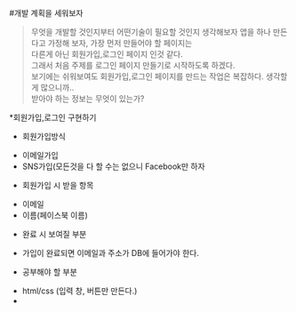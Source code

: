 #개발 계획을 세워보자 
> 무엇을 개발할 것인지부터 어떤기술이 필요할 것인지 생각해보자
앱을 하나 만든다고 가정해 보자, 가장 먼저 만들어야 할 페이지는<br/>
다른게 아닌 회원가입,로그인 페이지 인것 같다.<br/>
그래서 처음 주제를 로그인 페이지 만들기로 시작하도록 하겠다.<br/>
보기에는 쉬워보여도 회원가입,로그인 페이지를 만드는 작업은 복잡하다. 생각할 게 많으니까..<br/>
받아야 하는 정보는 무엇이 있는가? <br/>

*회원가입,로그인 구현하기 <br/>
+  회원가입방식
 -  이메일가입
 -  SNS가입(모든것을 다 할 수는 없으니 Facebook만 하자
+ 회원가입 시 받을 항목
 -  이메일
 -  이름(페이스북 이름)
+  완료 시 보여질 부분
 -  가입이 완료되면 이메일과 주소가 DB에 들어가야 한다.
+  공부해야 할 부분
 -  html/css (입력 창, 버튼만 만든다.)
 -  [Facebook graph-api]: [https://developers.facebook.com/docs/graph-api?locale=ko_KR]

